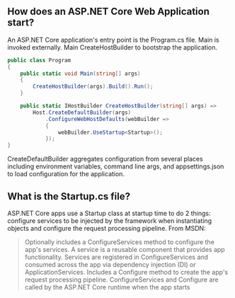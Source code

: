 ## How does an ASP.NET Core Web Application start?
An ASP.NET Core application's entry point is the Program.cs file. Main is invoked externally. Main CreateHostBuilder to bootstrap the application.

```csharp
public class Program
{
    public static void Main(string[] args)
    {
        CreateHostBuilder(args).Build().Run();
    }

    public static IHostBuilder CreateHostBuilder(string[] args) =>
        Host.CreateDefaultBuilder(args)
            .ConfigureWebHostDefaults(webBuilder =>
            {
                webBuilder.UseStartup<Startup>();
            });
}
```

CreateDefaultBuilder aggregates configuration from several places including environment variables, command line args, and appsettings.json to load configuration for the application. 

## What is the Startup.cs file?

ASP.NET Core apps use a Startup class at startup time to do 2 things: configure services to be injected by the framework when instantiating objects and configure the request processing pipeline. From MSDN:

> Optionally includes a ConfigureServices method to configure the app's services. A service is a reusable component that provides app functionality. Services are registered in ConfigureServices and consumed across the app via dependency injection (DI) or ApplicationServices.
Includes a Configure method to create the app's request processing pipeline.
ConfigureServices and Configure are called by the ASP.NET Core runtime when the app starts


